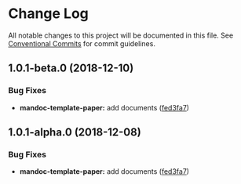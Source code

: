 # Change Log

All notable changes to this project will be documented in this file.
See [Conventional Commits](https://conventionalcommits.org) for commit guidelines.

## 1.0.1-beta.0 (2018-12-10)


### Bug Fixes

* **mandoc-template-paper:** add documents ([fed3fa7](https://github.com/chigix/mandoc/commit/fed3fa7))





## 1.0.1-alpha.0 (2018-12-08)


### Bug Fixes

* **mandoc-template-paper:** add documents ([fed3fa7](https://github.com/chigix/mandoc/commit/fed3fa7))

